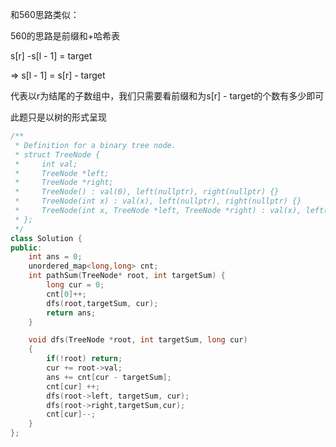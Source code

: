 和560思路类似：

560的思路是前缀和+哈希表

s[r] -s[l - 1] = target

=> s[l - 1] = s[r]  - target

代表以r为结尾的子数组中，我们只需要看前缀和为s[r] - target的个数有多少即可



此题只是以树的形式呈现

```c++
/**
 * Definition for a binary tree node.
 * struct TreeNode {
 *     int val;
 *     TreeNode *left;
 *     TreeNode *right;
 *     TreeNode() : val(0), left(nullptr), right(nullptr) {}
 *     TreeNode(int x) : val(x), left(nullptr), right(nullptr) {}
 *     TreeNode(int x, TreeNode *left, TreeNode *right) : val(x), left(left), right(right) {}
 * };
 */
class Solution {
public:
    int ans = 0;
    unordered_map<long,long> cnt;
    int pathSum(TreeNode* root, int targetSum) {
        long cur = 0;
        cnt[0]++;
        dfs(root,targetSum, cur);
        return ans;
    }

    void dfs(TreeNode *root, int targetSum, long cur)
    {
        if(!root) return;
        cur += root->val;
        ans += cnt[cur - targetSum];
        cnt[cur] ++;
        dfs(root->left, targetSum, cur);
        dfs(root->right,targetSum,cur);
        cnt[cur]--;
    }
};
```

